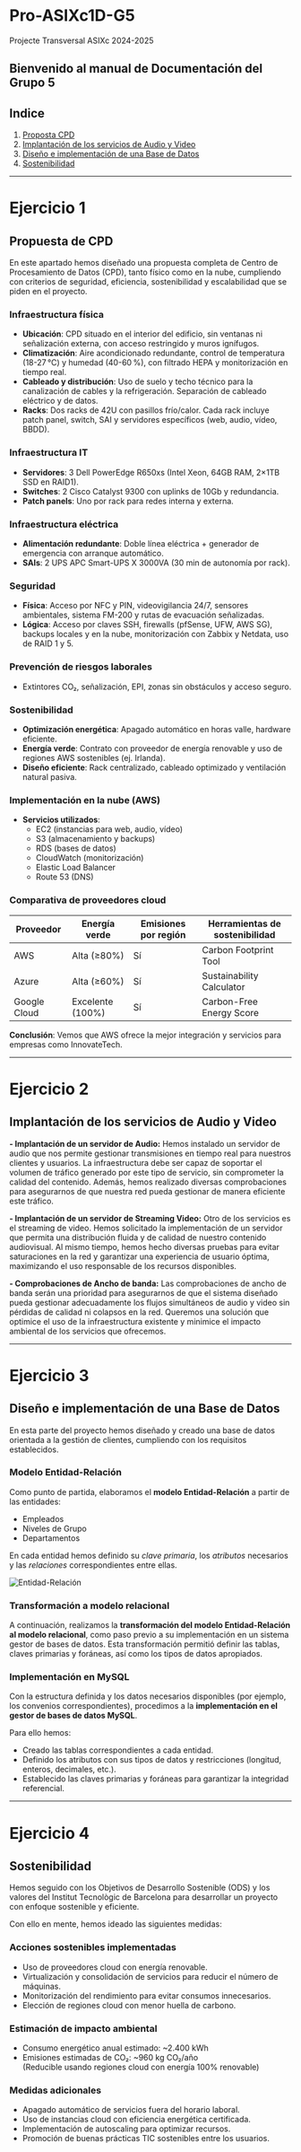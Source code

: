 # Pro-ASIXc1D-G5
Projecte Transversal ASIXc 2024-2025

Bienvenido al manual de Documentación del Grupo 5
---
## Indice
1. [Proposta CPD](#ejercicio-1)
2. [Implantación de los servicios de Audio y Video](#ejercicio-2)
3. [Diseño e implementación de una Base de Datos](#ejercicio-3)
4. [Sostenibilidad](#ejercicio-4)

---
<!-- Ejercicio 1 -->
# Ejercicio 1
## Propuesta de CPD

En este apartado hemos diseñado una propuesta completa de Centro de Procesamiento de Datos (CPD), tanto físico como en la nube, cumpliendo con criterios de seguridad, eficiencia, sostenibilidad y escalabilidad que se piden en el proyecto.

### Infraestructura física

- **Ubicación**: CPD situado en el interior del edificio, sin ventanas ni señalización externa, con acceso restringido y muros ignífugos.
- **Climatización**: Aire acondicionado redundante, control de temperatura (18-27 °C) y humedad (40-60 %), con filtrado HEPA y monitorización en tiempo real.
- **Cableado y distribución**: Uso de suelo y techo técnico para la canalización de cables y la refrigeración. Separación de cableado eléctrico y de datos.
- **Racks**: Dos racks de 42U con pasillos frío/calor. Cada rack incluye patch panel, switch, SAI y servidores específicos (web, audio, vídeo, BBDD).

### Infraestructura IT

- **Servidores**: 3 Dell PowerEdge R650xs (Intel Xeon, 64GB RAM, 2×1TB SSD en RAID1).
- **Switches**: 2 Cisco Catalyst 9300 con uplinks de 10Gb y redundancia.
- **Patch panels**: Uno por rack para redes interna y externa.

### Infraestructura eléctrica

- **Alimentación redundante**: Doble línea eléctrica + generador de emergencia con arranque automático.
- **SAIs**: 2 UPS APC Smart-UPS X 3000VA (30 min de autonomía por rack).

### Seguridad

- **Física**: Acceso por NFC y PIN, videovigilancia 24/7, sensores ambientales, sistema FM-200 y rutas de evacuación señalizadas.
- **Lógica**: Acceso por claves SSH, firewalls (pfSense, UFW, AWS SG), backups locales y en la nube, monitorización con Zabbix y Netdata, uso de RAID 1 y 5.

### Prevención de riesgos laborales

- Extintores CO₂, señalización, EPI, zonas sin obstáculos y acceso seguro.

### Sostenibilidad

- **Optimización energética**: Apagado automático en horas valle, hardware eficiente.
- **Energía verde**: Contrato con proveedor de energía renovable y uso de regiones AWS sostenibles (ej. Irlanda).
- **Diseño eficiente**: Rack centralizado, cableado optimizado y ventilación natural pasiva.

### Implementación en la nube (AWS)

- **Servicios utilizados**:
  - EC2 (instancias para web, audio, vídeo)
  - S3 (almacenamiento y backups)
  - RDS (bases de datos)
  - CloudWatch (monitorización)
  - Elastic Load Balancer
  - Route 53 (DNS)

### Comparativa de proveedores cloud

| Proveedor     | Energía verde | Emisiones por región | Herramientas de sostenibilidad              |
|---------------|---------------|-----------------------|--------------------------------------------|
| AWS           | Alta (≥80%)   | Sí                    | Carbon Footprint Tool                      |
| Azure         | Alta (≥60%)   | Sí                    | Sustainability Calculator                  |
| Google Cloud  | Excelente (100%) | Sí                  | Carbon-Free Energy Score                  |

**Conclusión**: Vemos que AWS ofrece la mejor integración y servicios para empresas como InnovateTech.




---
<!-- Ejercicio 2 -->
# Ejercicio 2
## Implantación de los servicios de Audio y Video

**- Implantación de un servidor de Audio:** Hemos instalado un servidor de audio que nos permite gestionar transmisiones en tiempo real para nuestros clientes y usuarios. La infraestructura debe ser capaz de soportar el volumen de tráfico generado por este tipo de servicio, sin comprometer la calidad del contenido. Además, hemos realizado diversas comprobaciones para asegurarnos de que nuestra red pueda gestionar de manera eficiente este tráfico.


**- Implantación de un servidor de Streaming Video:** Otro de los servicios es el streaming de video. Hemos solicitado la implementación de un servidor que permita una distribución fluida y de calidad de nuestro contenido audiovisual. Al mismo tiempo, hemos hecho diversas pruebas para evitar saturaciones en la red y garantizar una experiencia de usuario óptima, maximizando el uso responsable de los recursos disponibles.


**- Comprobaciones de Ancho de banda:** Las comprobaciones de ancho de banda serán una prioridad para asegurarnos de que el sistema diseñado pueda gestionar adecuadamente los flujos simultáneos de audio y video sin pérdidas de calidad ni colapsos en la red. Queremos una solución que optimice el uso de la infraestructura existente y minimice el impacto ambiental de los servicios que ofrecemos.


---
<!-- Ejercicio 3 -->
# Ejercicio 3
## Diseño e implementación de una Base de Datos

En esta parte del proyecto hemos diseñado y creado una base de datos orientada a la gestión de clientes, cumpliendo con los requisitos establecidos.

### Modelo Entidad-Relación

Como punto de partida, elaboramos el **modelo Entidad-Relación** a partir de las entidades:

- Empleados  
- Niveles de Grupo  
- Departamentos  

En cada entidad hemos definido su *clave primaria*, los *atributos* necesarios y las *relaciones* correspondientes entre ellas.

![Entidad-Relación](bd/Entidad-Relación.png)

### Transformación a modelo relacional

A continuación, realizamos la **transformación del modelo Entidad-Relación al modelo relacional**, como paso previo a su implementación en un sistema gestor de bases de datos. Esta transformación permitió definir las tablas, claves primarias y foráneas, así como los tipos de datos apropiados.

### Implementación en MySQL

Con la estructura definida y los datos necesarios disponibles (por ejemplo, los convenios correspondientes), procedimos a la **implementación en el gestor de bases de datos MySQL**.

Para ello hemos:

- Creado las tablas correspondientes a cada entidad.  
- Definido los atributos con sus tipos de datos y restricciones (longitud, enteros, decimales, etc.).  
- Establecido las claves primarias y foráneas para garantizar la integridad referencial.  


---
<!-- Ejercicio 4 -->
# Ejercicio 4
## Sostenibilidad

Hemos seguido con los Objetivos de Desarrollo Sostenible (ODS) y los valores del Institut Tecnològic de Barcelona para desarrollar un proyecto con enfoque sostenible y eficiente.

Con ello en mente, hemos ideado las siguientes medidas:

### Acciones sostenibles implementadas
- Uso de proveedores cloud con energía renovable.
- Virtualización y consolidación de servicios para reducir el número de máquinas.
- Monitorización del rendimiento para evitar consumos innecesarios.
- Elección de regiones cloud con menor huella de carbono.

### Estimación de impacto ambiental
- Consumo energético anual estimado: ~2.400 kWh
- Emisiones estimadas de CO₂: ~960 kg CO₂/año  
  (Reducible usando regiones cloud con energía 100% renovable)

### Medidas adicionales
- Apagado automático de servicios fuera del horario laboral.
- Uso de instancias cloud con eficiencia energética certificada.
- Implementación de autoscaling para optimizar recursos.
- Promoción de buenas prácticas TIC sostenibles entre los usuarios.


